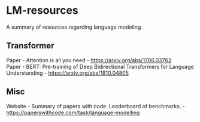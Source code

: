 # LM-resources
A summary of resources regarding language modeling.

## Transformer
Paper - Attention is all you need - https://arxiv.org/abs/1706.03762  
Paper - BERT: Pre-training of Deep Bidirectional Transformers for Language Understanding - https://arxiv.org/abs/1810.04805


## Misc
Website - Summary of papers with code. Leaderboard of benchmarks. - https://paperswithcode.com/task/language-modelling

